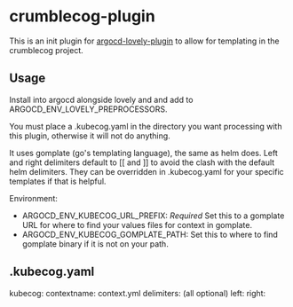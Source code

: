 # crumblecog-plugin

This is an init plugin for [argocd-lovely-plugin](https://github.com/crumbhole/argocd-lovely-plugin) to allow for templating in the crumblecog project.

## Usage

Install into argocd alongside lovely and and add to ARGOCD_ENV_LOVELY_PREPROCESSORS.

You must place a .kubecog.yaml in the directory you want processing with this plugin, otherwise it will not do anything.

It uses gomplate (go's templating language), the same as helm does. Left and right delimiters default to [[ and ]] to avoid the clash with the default helm delimiters. They can be overridden in .kubecog.yaml for your specific templates if that is helpful.

Environment:

- ARGOCD_ENV_KUBECOG_URL_PREFIX: *Required* Set this to a gomplate URL for where to find your values files for context in gomplate.
- ARGOCD_ENV_KUBECOG_GOMPLATE_PATH: Set this to where to find gomplate binary if it is not on your path.

## .kubecog.yaml
kubecog:
  contextname: context.yml
delimiters: (all optional)
  left: <leftdelim>
  right: <rightdelim>
